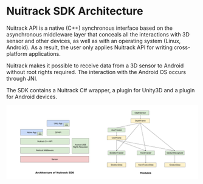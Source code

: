 # Nuitrack SDK Architecture 

Nuitrack API is a native (C++) synchronous interface based on the
asynchronous middleware layer that conceals all the interactions with 3D
sensor and other devices, as well as with an operating system (Linux,
Android). As a result, the user only applies Nuitrack API for writing
cross-platform applications.

Nuitrack makes it possible to receive data from a 3D sensor to Android
without root rights required. The interaction with the Android OS occurs
through JNI.

The SDK contains a Nuitrack C\# wrapper, a plugin for Unity3D and a
plugin for Android devices.

<p align="center">
<img width="1000" src="img/architecture.png">
</p>
